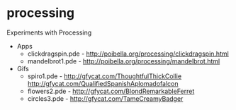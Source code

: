 processing
==========

Experiments with Processing

* Apps
  * clickdragspin.pde - http://poibella.org/processing/clickdragspin.html
  * mandelbrot1.pde - http://poibella.org/processing/mandelbrot.html
* Gifs
  * spiro1.pde - http://gfycat.com/ThoughtfulThickCollie http://gfycat.com/QualifiedSpanishAplomadofalcon
  * flowers2.pde - http://gfycat.com/BlondRemarkableFerret
  * circles3.pde - http://gfycat.com/TameCreamyBadger
